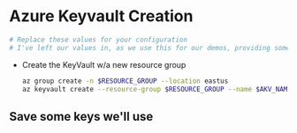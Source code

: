 # Azure Keyvault Creation

```sh
# Replace these values for your configuration
# I've left our values in, as we use this for our demos, providing some examples
```

- Create the KeyVault w/a new resource group

    ```sh
    az group create -n $RESOURCE_GROUP --location eastus
    az keyvault create --resource-group $RESOURCE_GROUP --name $AKV_NAME
    ```

## Save some keys we'll use

